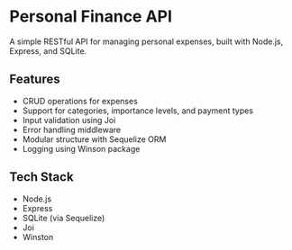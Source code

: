 # Personal Finance API

A simple RESTful API for managing personal expenses, built with Node.js, Express, and SQLite.

## Features

- CRUD operations for expenses
- Support for categories, importance levels, and payment types
- Input validation using Joi
- Error handling middleware
- Modular structure with Sequelize ORM
- Logging using Winson package

## Tech Stack

- Node.js
- Express
- SQLite (via Sequelize)
- Joi
- Winston